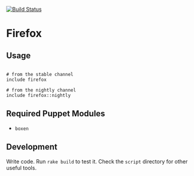 [![Build
Status](https://travis-ci.org/boxen/puppet-firefox.png?branch=master)](https://travis-ci.org/boxen/puppet-firefox)

# Firefox

## Usage

```puppet

# from the stable channel
include firefox

# from the nightly channel
include firefox::nightly

```

## Required Puppet Modules

* `boxen`

## Development

Write code. Run `rake build` to test it. Check the `script`
directory for other useful tools.
